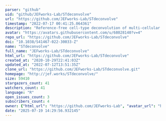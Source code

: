 ```yaml
---
parser: "github"
uid: "github/JEFworks-Lab/STdeconvolve"
url: "https://github.com/JEFworks-Lab/STdeconvolve"
timestamp: "2022-07-17 00:41:25.064361"
description: "Reference-free cell-type deconvolution of multi-cellular spatially resolved transcriptomics data"
avatar: "https://avatars.githubusercontent.com/u/68028140?v=4"
repo_url: "https://github.com/JEFworks-Lab/STdeconvolve"
doi: "10.1038/S41467-022-30033-Z"
name: "STdeconvolve"
full_name: "JEFworks-Lab/STdeconvolve"
html_url: "https://github.com/JEFworks-Lab/STdeconvolve"
created_at: "2020-10-29T22:41:03Z"
updated_at: "2022-07-12T13:51:35Z"
clone_url: "https://github.com/JEFworks-Lab/STdeconvolve.git"
homepage: "http://jef.works/STdeconvolve/"
size: 59410
stargazers_count: 41
watchers_count: 41
language: "R"
open_issues_count: 3
subscribers_count: 4
owner: {"html_url": "https://github.com/JEFworks-Lab", "avatar_url": "https://avatars.githubusercontent.com/u/68028140?v=4", "login": "JEFworks-Lab", "type": "Organization"}
date: "2025-07-19 14:29:56.932145"
---
```


